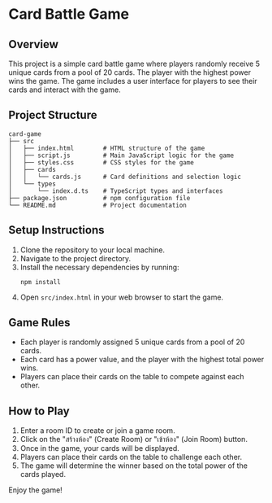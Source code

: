 # Card Battle Game

## Overview
This project is a simple card battle game where players randomly receive 5 unique cards from a pool of 20 cards. The player with the highest power wins the game. The game includes a user interface for players to see their cards and interact with the game.

## Project Structure
```
card-game
├── src
│   ├── index.html        # HTML structure of the game
│   ├── script.js         # Main JavaScript logic for the game
│   ├── styles.css        # CSS styles for the game
│   ├── cards
│   │   └── cards.js      # Card definitions and selection logic
│   └── types
│       └── index.d.ts    # TypeScript types and interfaces
├── package.json          # npm configuration file
└── README.md             # Project documentation
```

## Setup Instructions
1. Clone the repository to your local machine.
2. Navigate to the project directory.
3. Install the necessary dependencies by running:
   ```
   npm install
   ```
4. Open `src/index.html` in your web browser to start the game.

## Game Rules
- Each player is randomly assigned 5 unique cards from a pool of 20 cards.
- Each card has a power value, and the player with the highest total power wins.
- Players can place their cards on the table to compete against each other.

## How to Play
1. Enter a room ID to create or join a game room.
2. Click on the "สร้างห้อง" (Create Room) or "เข้าห้อง" (Join Room) button.
3. Once in the game, your cards will be displayed.
4. Players can place their cards on the table to challenge each other.
5. The game will determine the winner based on the total power of the cards played.

Enjoy the game!